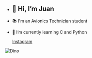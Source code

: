 - <h2>👋 Hi, I’m Juan
- 📚 I'm an Avionics Technician student
- 🌱 I’m currently learning C and Python

  [Instagram](https://www.instagram.com/montillajuanignacio)
  

 ![Dino](https://files.paredro.com/uploads/2018/09/El-Dinosaurio-de-Google-se-pone-festivo-Dino-Run-de-Chrome3.gif)
  

<!---
Monti3/Monti3 is a ✨ special ✨ repository because its `README.md` (this file) appears on your GitHub profile.
You can click the Preview link to take a look at your changes.
--->

